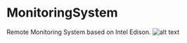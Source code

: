 # MonitoringSystem
Remote Monitoring System based on Intel Edison.
![alt text](https://github.com/mozzielol/MonitoringSystem/Homepage.png)
